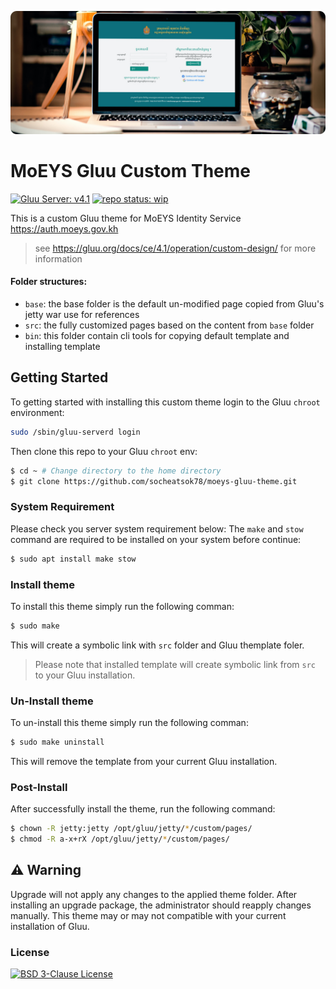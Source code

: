 [![MoEYS Gluu Custom Theme](docs/img/cover.png)](#readme)

# MoEYS Gluu Custom Theme
[![Gluu Server: v4.1](https://badgen.net/badge/Gluu%20Server/v4.1/green)](https://gluu.org/docs/ce/4.1/)
[![repo status: wip](https://badgen.net/badge/repo%20status/WIP/yellow)](https://github.com/socheatsok78/moeys-gluu-theme/issues)

This is a custom Gluu theme for MoEYS Identity Service https://auth.moeys.gov.kh

> see https://gluu.org/docs/ce/4.1/operation/custom-design/ for more information

#### Folder structures:
- `base`: the base folder is the default un-modified page copied from Gluu's jetty war use for references
- `src`: the fully customized pages based on the content from `base` folder
- `bin`: this folder contain cli tools for copying default template and installing template

## Getting Started
To getting started with installing this custom theme login to the Gluu `chroot` environment:

```sh
sudo /sbin/gluu-serverd login
```

Then clone this repo to your Gluu `chroot` env:
```sh
$ cd ~ # Change directory to the home directory
$ git clone https://github.com/socheatsok78/moeys-gluu-theme.git
```

### System Requirement
Please check you server system requirement below:
The `make` and `stow` command are required to be installed on your system before continue:

```sh
$ sudo apt install make stow
```

### Install theme
To install this theme simply run the following comman:

```sh
$ sudo make
```

This will create a symbolic link with `src` folder and Gluu themplate foler.

> Please note that installed template will create symbolic link from `src` to your Gluu installation.

### Un-Install theme
To un-install this theme simply run the following comman:

```sh
$ sudo make uninstall
```

This will remove the template from your current Gluu installation.


### Post-Install
After successfully install the theme, run the following command:

```sh
$ chown -R jetty:jetty /opt/gluu/jetty/*/custom/pages/
$ chmod -R a-x+rX /opt/gluu/jetty/*/custom/pages/
```

## :warning: Warning
Upgrade will not apply any changes to the applied theme folder. After installing an upgrade package, the administrator should reapply changes manually.
This theme may or may not compatible with your current installation of Gluu.

### License
[![BSD 3-Clause License](https://img.shields.io/github/license/socheatsok78/angkorgreen-biz-docs)](LICENSE)
